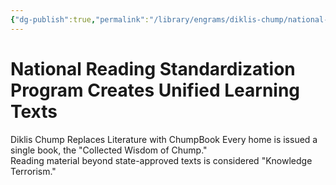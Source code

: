 ```yaml
---
{"dg-publish":true,"permalink":"/library/engrams/diklis-chump/national-reading-standardization-program-creates-unified-learning-texts/","tags":["DC/Education","DC/AS4"]}
---
```


# National Reading Standardization Program Creates Unified Learning Texts
Diklis Chump Replaces Literature with ChumpBook
	Every home is issued a single book, the "Collected Wisdom of Chump."  
	Reading material beyond state-approved texts is considered "Knowledge Terrorism."
